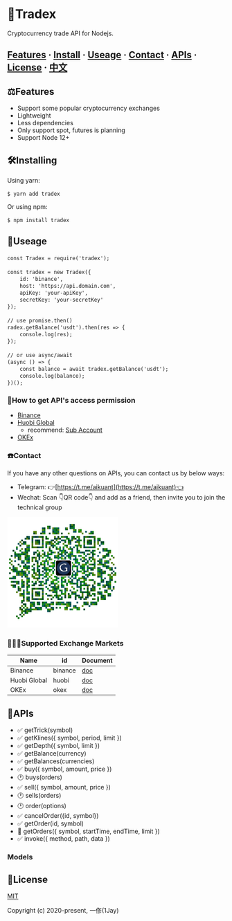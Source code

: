 # 💱Tradex
Cryptocurrency trade API for Nodejs.

## [Features](#features) · [Install](#installing) · [Useage](#useage) · [Contact](#contact) · [APIs](#apis) · [License](#license) · [中文](./README-CN.md)

## ⚖️Features <a id="features"></a>
* Support some popular cryptocurrency exchanges
* Lightweight
* Less dependencies
* Only support spot, futures is planning
* Support Node 12+

## 🛠Installing <a id="installing"></a>
Using yarn:

```
$ yarn add tradex
```

Or using npm:

```
$ npm install tradex
```

## 🎁Useage <a id="useage"></a>
```
const Tradex = require('tradex');

const tradex = new Tradex({
    id: 'binance',
    host: 'https://api.domain.com',
    apiKey: 'your-apiKey',
    secretKey: 'your-secretKey'
});

// use promise.then()
radex.getBalance('usdt').then(res => {
    console.log(res);
});

// or use async/await
(async () => {
    const balance = await tradex.getBalance('usdt');
    console.log(balance);
})();
```

### 🔐How to get API's access permission
* [Binance](https://www.binance.com/en/usercenter/settings/api-management)
* [Huobi Global](https://www.huobi.com/en-us/apikey/)
    * recommend: [Sub Account](https://account.huobi.com/en-us/subaccount/add)
* [OKEx](https://www.okex.com/account/users/myApi)

### ☎️Contact <a id="contact"></a>
If you have any other questions on APIs, you can contact us by below ways:

* Telegram: 👉[https://t.me/aikuant](https://t.me/aikuant)👈
* Wechat: Scan 👇QR code👇 and add as a friend, then invite you to join the technical group

![Wechat](./static/wechat.png)

### 🏋🏻‍♂️Supported Exchange Markets

| Name | id | Document |
| ---- | ---- | ---- |
| Binance | binance | [doc](https://binance-docs.github.io/apidocs/spot/en/) |
| Huobi Global | huobi | [doc](https://huobiapi.github.io/docs/spot/v1/en/) |
| OKEx | okex | [doc](https://www.okex.com/docs/en/) |

## 📖APIs <a id="apis"></a>
* ✅ getTrick(symbol)
* ✅ getKlines({ symbol, period, limit })
* ✅ getDepth({ symbol, limit })
* ✅ getBalance(currency)
* ✅ getBalances(currencies)
* ✅ buy({ symbol, amount, price })
* 🕐 buys(orders)
* ✅ sell({ symbol, amount, price })
* 🕐 sells(orders)
* 🕐 order(options)
* ✅ cancelOrder({id, symbol})
* ✅ getOrder(id, symbol)
* 🚧 getOrders({ symbol, startTime, endTime, limit })
* ✅ invoke({ method, path, data })

### Models

## 📄License <a id="license"></a>
[MIT](https://opensource.org/licenses/MIT)

Copyright (c) 2020-present, 一俢(1Jay)
